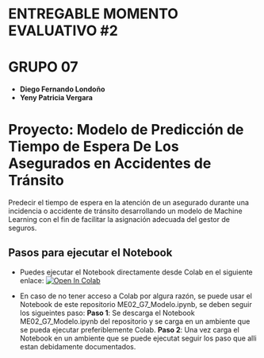 # ENTREGABLE MOMENTO EVALUATIVO #2
# GRUPO 07
- **Diego Fernando Londoño**
- **Yeny Patricia Vergara** 

# Proyecto: Modelo de Predicción de Tiempo de Espera De Los Asegurados en Accidentes de Tránsito

Predecir el tiempo de espera en la atención de un asegurado durante una incidencia o accidente de tránsito desarrollando un modelo de Machine Learning con el fin de facilitar la asignación adecuada del gestor de seguros.


## Pasos para ejecutar el Notebook

- Puedes ejecutar el Notebook directamente desde Colab en el siguiente enlace:
[![Open In Colab](https://colab.research.google.com/assets/colab-badge.svg)](https://colab.research.google.com/drive/1R38a5nc0za78z5o_-a5DgIberJYP1gU4)
 
- En caso de no tener acceso a Colab por algura razón, se puede usar el Notebook de este repositorio ME02_G7_Modelo.ipynb, se deben seguir los sigueintes paso:
	**Paso 1**: Se descarga el Notebook ME02_G7_Modelo.ipynb del repositorio y se carga en un ambiente que se pueda ejecutar preferiblemente Colab.
	**Paso 2**: Una vez carga el Notebook en un ambiente que se puede ejecutat seguir los paso que alli estan debidamente documentados.
